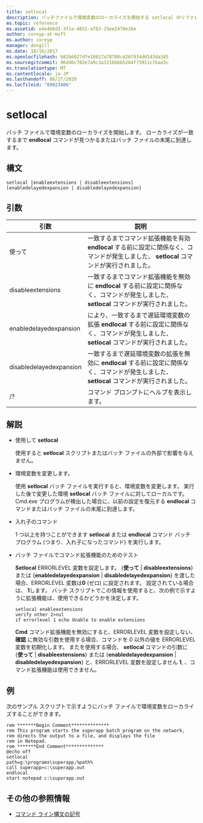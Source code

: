 ```yaml
---
title: setlocal
description: バッチファイルで環境変数のローカライズを開始する setlocal のリファレンス記事です。
ms.topic: reference
ms.assetid: e4e4b6d3-3f1a-4851-a782-25ee2470e16e
author: coreyp-at-msft
ms.author: coreyp
manager: dongill
ms.date: 10/16/2017
ms.openlocfilehash: b82b6027dfe10817a78708c426f934d6543da345
ms.sourcegitcommit: 96d46c702e7a9c3a321bbbb5284f73911c7baa3c
ms.translationtype: MT
ms.contentlocale: ja-JP
ms.lasthandoff: 08/27/2020
ms.locfileid: "89023406"
---
```

# <a name="setlocal"></a>setlocal

バッチ ファイルで環境変数のローカライズを開始します。 ローカライズが一致するまで **endlocal** コマンドが見つかるまたはバッチ ファイルの末尾に到達します。



## <a name="syntax"></a>構文

```
setlocal [enableextensions | disableextensions] [enabledelayedexpansion | disabledelayedexpansion]
```

## <a name="arguments"></a>引数

|引数|説明|
|--------|-----------|
|使って|一致するまでコマンド拡張機能を有効 **endlocal** する前に設定に関係なく、コマンドが発生しました、 **setlocal** コマンドが実行されました。|
|disableextensions|一致するまでコマンド拡張機能を無効に **endlocal** する前に設定に関係なく、コマンドが発生しました、 **setlocal** コマンドが実行されました。|
|enabledelayedexpansion|により、一致するまで遅延環境変数の拡張 **endlocal** する前に設定に関係なく、コマンドが発生しました、 **setlocal** コマンドが実行されました。|
|disabledelayedexpansion|一致するまで遅延環境変数の拡張を無効に **endlocal** する前に設定に関係なく、コマンドが発生しました、 **setlocal** コマンドが実行されました。|
|/?|コマンド プロンプトにヘルプを表示します。|

## <a name="remarks"></a>解説

-   使用して **setlocal**

    使用すると **setlocal** スクリプトまたはバッチ ファイルの外部で影響を与えません。
-   環境変数を変更します。

    使用 **setlocal** バッチ ファイルを実行すると、環境変数を変更します。 実行した後で変更した環境 **setlocal** バッチ ファイルに対してローカルです。 Cmd.exe プログラムが検出した場合に、以前の設定を復元する **endlocal** コマンドまたはバッチ ファイルの末尾に到達します。
-   入れ子のコマンド

    1 つ以上を持つことができます **setlocal** または **endlocal** コマンド バッチ プログラム (つまり、入れ子になったコマンド) を実行します。
-   バッチ ファイルでコマンド拡張機能のためのテスト

    **Setlocal** ERRORLEVEL 変数を設定します。 {**使って**  |  **disableextensions**} または {**enabledelayedexpansion**  |  **disabledelayedexpansion**} を渡した場合、ERRORLEVEL 変数は**0** (ゼロ) に設定されます。 設定されている場合は、 **1**します。 バッチ スクリプトでこの情報を使用すると、次の例で示すように拡張機能は、使用できるかどうかを決定します。
    ```
    setlocal enableextensions
    verify other 2>nul
    if errorlevel 1 echo Unable to enable extensions
    ```
    **Cmd** コマンド拡張機能を無効にすると、ERRORLEVEL 変数を設定しない、 **確認** に無効な引数を使用する場合、コマンドを 0 以外の値を ERRORLEVEL 変数を初期化します。 またを使用する場合、 **setlocal** コマンドの引数に {**使って** | **disableextensions**} または {**enabledelayedexpansion** | **disabledelayedexpansion**} と、ERRORLEVEL 変数を設定しません **1**, 、コマンド拡張機能は使用できません。

## <a name="examples"></a>例

次のサンプル スクリプトで示すようにバッチ ファイルで環境変数をローカライズすることができます。
```
rem *******Begin Comment**************
rem This program starts the superapp batch program on the network,
rem directs the output to a file, and displays the file
rem in Notepad.
rem *******End Comment**************
@echo off
setlocal
path=g:\programs\superapp;%path%
call superapp>c:\superapp.out
endlocal
start notepad c:\superapp.out
```

## <a name="additional-references"></a>その他の参照情報

- [コマンド ライン構文の記号](command-line-syntax-key.md)